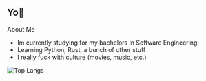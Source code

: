 ## Yo👋

About Me
- Im currently studying for my bachelors in Software Engineering.
- Learning Python, Rust, a bunch of other stuff
- I really fuck with culture (movies, music, etc.)

![Top Langs](https://github-readme-stats.vercel.app/api/top-langs/?username=Davidsenec&layout=compact&v=2)

<!--
**Davidsenec/Davidsenec** is a ✨ _special_ ✨ repository because its `README.md` (this file) appears on your GitHub profile.

Here are some ideas to get you started:

- 🔭 I’m currently working on ...
- 🌱 I’m currently learning ...
- 👯 I’m looking to collaborate on ...
- 🤔 I’m looking for help with ...
- 💬 Ask me about ...
- 📫 How to reach me: ...
- 😄 Pronouns: ...
- ⚡ Fun fact: ...
-->
